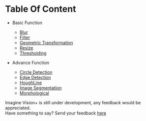 # Table Of Content

- Basic Function

  - [Blur](Blur.md)
  - [Filter](Filter.md)
  - [Geometric Transformation](GeometricTransformation.md)
  - [Resize](Resize.md)
  - [Thresholding](Thresholding.md)

- Advance Function

  - [Circle Detection](circledetection.md)
  - [Edge Detection](EdgeDetection.md)
  - [HoughLine](houghline.md)
  - [Image Segmentation](ImageSegmentation.md)
  - [Morphological](Morphological.md)

Imagine Vision+ is still under development, any feedback would be appreciated.  
Have something to say? Send your feedback [here](https://imaginevisionplus.com/feedback)
